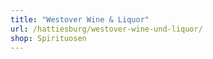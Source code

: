 ```yaml
---
title: "Westover Wine & Liquor"
url: /hattiesburg/westover-wine-und-liquor/
shop: Spirituosen
---
```

